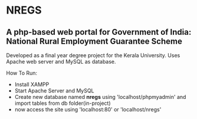 # NREGS

## A php-based web portal for **Government of India: National Rural Employment Guarantee Scheme** 
Developed as a final year degree project for the Kerala University.
Uses Apache web server and MySQL as database.

How To Run:
* Install XAMPP
* Start Apache Server and MySQL
* Create new database named **nregs** using 'localhost/phpmyadmin' and import tables from db folder(in-project)
* now access the site using 'localhost:80' or 'localhost/nregs'
